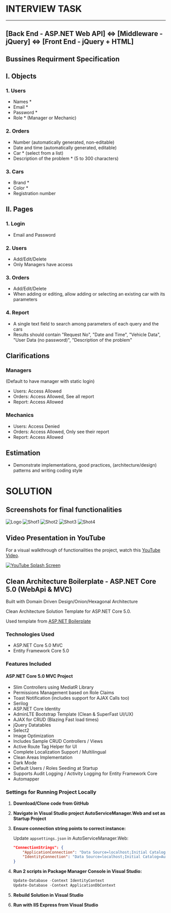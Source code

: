 ﻿# INTERVIEW TASK
------------------------------------------------------------------------------------
[Back End - ASP.NET Web API] ⇔ [Middleware - jQuery] ⇔ [Front End - jQuery + HTML]
------------------------------------------------------------------------------------
## Bussines Requirment Specification

## I. Objects
	
### 1. Users
- Names *
- Email *
- Password *
- Role * (Manager or Mechanic)

### 2. Orders
- Number (automatically generated, non-editable)
- Date and time (automatically generated, editable)
- Car * (select from a list)
- Description of the problem * (5 to 300 characters)

### 3. Cars
- Brand *
- Color *
- Registration number

## II. Pages
	
### 1. Login
- Email and Password

### 2. Users
- Add/Edit/Delete
- Only Managers have access

### 3. Orders
- Add/Edit/Delete
- When adding or editing, allow adding or selecting an existing car with its parameters

### 4. Report
- A single text field to search among parameters of each query and the cars
- Results should contain "Request No", "Date and Time", "Vehicle Data", "User Data (no password)", "Description of the problem"

## Clarifications

### Managers
(Default to have manager with static login)
- Users: Access Allowed
- Orders: Access Allowed, See all report
- Report: Access Allowed

### Mechanics
- Users: Access Denied
- Orders: Access Allowed, Only see their report
- Report: Access Allowed

## Estimation

- Demonstrate implementations, good practices, (architecture/design) patterns and writing coding style

# SOLUTION
## Screenshots for final functionalities

![Logo](Logo_ASM.png)
![Shot1](S1.png)
![Shot2](S2.png)
![Shot3](S3.png)
![Shot4](S4.png)

## Video Presentation in YouTube
For a visual walkthrough of functionalities the project, watch this [YouTube Video](https://youtu.be/5iUPaF0My-Q).

[![YouTube Splash Screen](V1.png)](https://youtu.be/5iUPaF0My-Q)


## Clean Architecture Boilerplate - ASP.NET Core 5.0 (WebApi & MVC)

Built with Domain Driven Design/Onion/Hexagonal Architecture

Clean Architecture Solution Template for ASP.NET Core 5.0. 

Used template from [ASP.NET Boilerplate](https://aspnetboilerplate.com/)

### Technologies Used

- ASP.NET Core 5.0 MVC
- Entity Framework Core 5.0

### Features Included

#### ASP.NET Core 5.0 MVC Project
- Slim Controllers using MediatR Library
- Permissions Management based on Role Claims
- Toast Notification (includes support for AJAX Calls too)
- Serilog
- ASP.NET Core Identity
- AdminLTE Bootstrap Template (Clean & SuperFast UI/UX)
- AJAX for CRUD (Blazing Fast load times)
- jQuery Datatables
- Select2
- Image Optimization
- Includes Sample CRUD Controllers / Views
- Active Route Tag Helper for UI
- Complete Localization Support / Multilingual
- Clean Areas Implementation
- Dark Mode
- Default Users / Roles Seeding at Startup
- Supports Audit Logging / Activity Logging for Entity Framework Core
- Automapper

### Settings for Running Project Locally

1. **Download/Clone code from GitHub**
2. **Navigate in Visual Studio project AutoServiceManager.Web and set as Startup Project**
3. **Ensure connection string points to correct instance:**
  
   Update `appsettings.json` in AutoServiceManager.Web:
    ```json
    "ConnectionStrings": {
        "ApplicationConnection": "Data Source=localhost;Initial Catalog=AutoServiceManager;Integrated Security=True;MultipleActiveResultSets=True",
        "IdentityConnection": "Data Source=localhost;Initial Catalog=AutoServiceManager;Integrated Security=True;MultipleActiveResultSets=True"
    }
    ```
4. **Run 2 scripts in Package Manager Console in Visual Studio:**
    ```powershell
    Update-Database -Context IdentityContext 
    Update-Database -Context ApplicationDbContext
    ```
5. **Rebuild Solution in Visual Studio**
6. **Run with IIS Express from Visual Studio**
